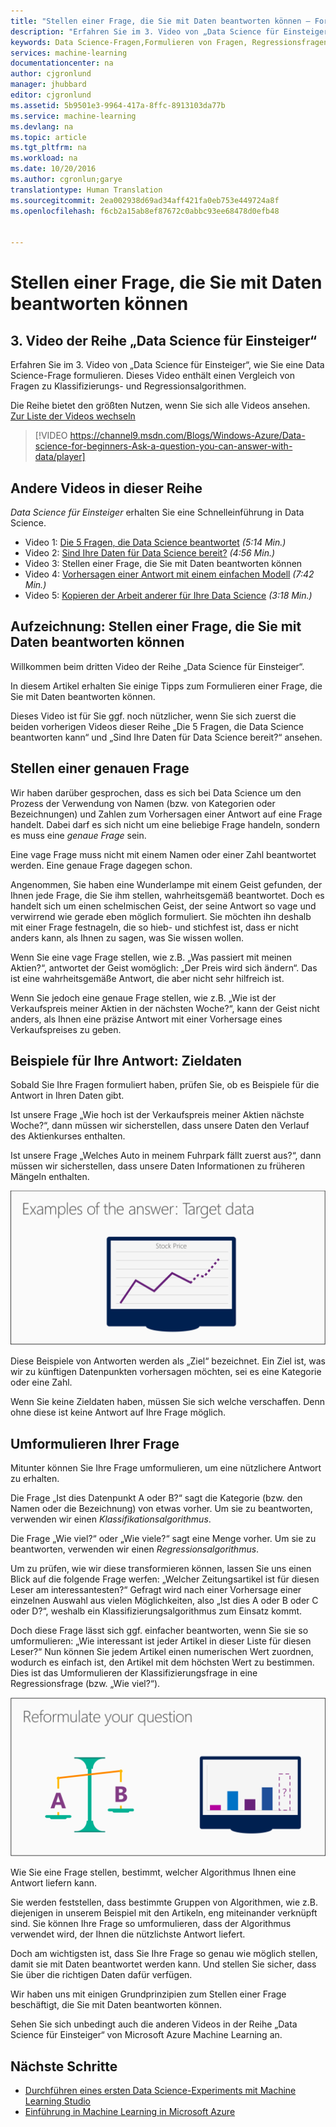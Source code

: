 ```yaml
---
title: "Stellen einer Frage, die Sie mit Daten beantworten können – Formulieren von Fragen | Microsoft Docs"
description: "Erfahren Sie im 3. Video von „Data Science für Einsteiger“, wie Sie eine Data Science-Frage formulieren. Enthält einen Vergleich von Klassifizierungs- und Regressionsfragen."
keywords: Data Science-Fragen,Formulieren von Fragen, Regressionsfragen,Klassifizierungsfragen,genaue Frage
services: machine-learning
documentationcenter: na
author: cjgronlund
manager: jhubbard
editor: cjgronlund
ms.assetid: 5b9501e3-9964-417a-8ffc-8913103da77b
ms.service: machine-learning
ms.devlang: na
ms.topic: article
ms.tgt_pltfrm: na
ms.workload: na
ms.date: 10/20/2016
ms.author: cgronlun;garye
translationtype: Human Translation
ms.sourcegitcommit: 2ea002938d69ad34aff421fa0eb753e449724a8f
ms.openlocfilehash: f6cb2a15ab8ef87672c0abbc93ee68478d0efb48


---
```

# <a name="ask-a-question-you-can-answer-with-data"></a>Stellen einer Frage, die Sie mit Daten beantworten können
## <a name="video-3-data-science-for-beginners-series"></a>3. Video der Reihe „Data Science für Einsteiger“
Erfahren Sie im 3. Video von „Data Science für Einsteiger“, wie Sie eine Data Science-Frage formulieren. Dieses Video enthält einen Vergleich von Fragen zu Klassifizierungs- und Regressionsalgorithmen.

Die Reihe bietet den größten Nutzen, wenn Sie sich alle Videos ansehen. [Zur Liste der Videos wechseln](#other-videos-in-this-series)

> [!VIDEO https://channel9.msdn.com/Blogs/Windows-Azure/Data-science-for-beginners-Ask-a-question-you-can-answer-with-data/player]
> 
> 

## <a name="other-videos-in-this-series"></a>Andere Videos in dieser Reihe
*Data Science für Einsteiger* erhalten Sie eine Schnelleinführung in Data Science.

* Video 1: [Die 5 Fragen, die Data Science beantwortet](machine-learning-data-science-for-beginners-the-5-questions-data-science-answers.md) *(5:14 Min.)*
* Video 2: [Sind Ihre Daten für Data Science bereit?](machine-learning-data-science-for-beginners-is-your-data-ready-for-data-science.md) *(4:56 Min.)*
* Video 3: Stellen einer Frage, die Sie mit Daten beantworten können
* Video 4: [Vorhersagen einer Antwort mit einem einfachen Modell](machine-learning-data-science-for-beginners-predict-an-answer-with-a-simple-model.md) *(7:42 Min.)*
* Video 5: [Kopieren der Arbeit anderer für Ihre Data Science](machine-learning-data-science-for-beginners-copy-other-peoples-work-to-do-data-science.md) *(3:18 Min.)*

## <a name="transcript-ask-a-question-you-can-answer-with-data"></a>Aufzeichnung: Stellen einer Frage, die Sie mit Daten beantworten können
Willkommen beim dritten Video der Reihe „Data Science für Einsteiger“.  

In diesem Artikel erhalten Sie einige Tipps zum Formulieren einer Frage, die Sie mit Daten beantworten können.

Dieses Video ist für Sie ggf. noch nützlicher, wenn Sie sich zuerst die beiden vorherigen Videos dieser Reihe „Die 5 Fragen, die Data Science beantworten kann“ und „Sind Ihre Daten für Data Science bereit?“ ansehen.

## <a name="ask-a-sharp-question"></a>Stellen einer genauen Frage
Wir haben darüber gesprochen, dass es sich bei Data Science um den Prozess der Verwendung von Namen (bzw. von Kategorien oder Bezeichnungen) und Zahlen zum Vorhersagen einer Antwort auf eine Frage handelt. Dabei darf es sich nicht um eine beliebige Frage handeln, sondern es muss eine *genaue Frage* sein.

Eine vage Frage muss nicht mit einem Namen oder einer Zahl beantwortet werden. Eine genaue Frage dagegen schon.

Angenommen, Sie haben eine Wunderlampe mit einem Geist gefunden, der Ihnen jede Frage, die Sie ihm stellen, wahrheitsgemäß beantwortet. Doch es handelt sich um einen schelmischen Geist, der seine Antwort so vage und verwirrend wie gerade eben möglich formuliert. Sie möchten ihn deshalb mit einer Frage festnageln, die so hieb- und stichfest ist, dass er nicht anders kann, als Ihnen zu sagen, was Sie wissen wollen.

Wenn Sie eine vage Frage stellen, wie z.B. „Was passiert mit meinen Aktien?“, antwortet der Geist womöglich: „Der Preis wird sich ändern“. Das ist eine wahrheitsgemäße Antwort, die aber nicht sehr hilfreich ist.

Wenn Sie jedoch eine genaue Frage stellen, wie z.B. „Wie ist der Verkaufspreis meiner Aktien in der nächsten Woche?“, kann der Geist nicht anders, als Ihnen eine präzise Antwort mit einer Vorhersage eines Verkaufspreises zu geben.

## <a name="examples-of-your-answer-target-data"></a>Beispiele für Ihre Antwort: Zieldaten
Sobald Sie Ihre Fragen formuliert haben, prüfen Sie, ob es Beispiele für die Antwort in Ihren Daten gibt.

Ist unsere Frage „Wie hoch ist der Verkaufspreis meiner Aktien nächste Woche?“, dann müssen wir sicherstellen, dass unsere Daten den Verlauf des Aktienkurses enthalten.

Ist unsere Frage „Welches Auto in meinem Fuhrpark fällt zuerst aus?“, dann müssen wir sicherstellen, dass unsere Daten Informationen zu früheren Mängeln enthalten.

![Zieldaten: Beispiele für Ihre Antwort Formulieren einer Data Science-Frage](./media/machine-learning-data-science-for-beginners-ask-a-question-you-can-answer-with-data/machine-learning-data-science-target-data.png)

Diese Beispiele von Antworten werden als „Ziel“ bezeichnet. Ein Ziel ist, was wir zu künftigen Datenpunkten vorhersagen möchten, sei es eine Kategorie oder eine Zahl.

Wenn Sie keine Zieldaten haben, müssen Sie sich welche verschaffen. Denn ohne diese ist keine Antwort auf Ihre Frage möglich.

## <a name="reformulate-your-question"></a>Umformulieren Ihrer Frage
Mitunter können Sie Ihre Frage umformulieren, um eine nützlichere Antwort zu erhalten.

Die Frage „Ist dies Datenpunkt A oder B?“ sagt die Kategorie (bzw. den Namen oder die Bezeichnung) von etwas vorher. Um sie zu beantworten, verwenden wir einen *Klassifikationsalgorithmus*.

Die Frage „Wie viel?“ oder „Wie viele?“ sagt eine Menge vorher. Um sie zu beantworten, verwenden wir einen *Regressionsalgorithmus*.

Um zu prüfen, wie wir diese transformieren können, lassen Sie uns einen Blick auf die folgende Frage werfen: „Welcher Zeitungsartikel ist für diesen Leser am interessantesten?“ Gefragt wird nach einer Vorhersage einer einzelnen Auswahl aus vielen Möglichkeiten, also „Ist dies A oder B oder C oder D?“, weshalb ein Klassifizierungsalgorithmus zum Einsatz kommt.

Doch diese Frage lässt sich ggf. einfacher beantworten, wenn Sie sie so umformulieren: „Wie interessant ist jeder Artikel in dieser Liste für diesen Leser?“ Nun können Sie jedem Artikel einen numerischen Wert zuordnen, wodurch es einfach ist, den Artikel mit dem höchsten Wert zu bestimmen. Dies ist das Umformulieren der Klassifizierungsfrage in eine Regressionsfrage (bzw. „Wie viel?“).

![Umformulieren Ihrer Frage Klassifizierungsfrage im Vergleich mit Regressionsfrage](./media/machine-learning-data-science-for-beginners-ask-a-question-you-can-answer-with-data/machine-learning-data-science-classification-question-vs-regression-question.png)

Wie Sie eine Frage stellen, bestimmt, welcher Algorithmus Ihnen eine Antwort liefern kann.

Sie werden feststellen, dass bestimmte Gruppen von Algorithmen, wie z.B. diejenigen in unserem Beispiel mit den Artikeln, eng miteinander verknüpft sind. Sie können Ihre Frage so umformulieren, dass der Algorithmus verwendet wird, der Ihnen die nützlichste Antwort liefert.

Doch am wichtigsten ist, dass Sie Ihre Frage so genau wie möglich stellen, damit sie mit Daten beantwortet werden kann. Und stellen Sie sicher, dass Sie über die richtigen Daten dafür verfügen.

Wir haben uns mit einigen Grundprinzipien zum Stellen einer Frage beschäftigt, die Sie mit Daten beantworten können.

Sehen Sie sich unbedingt auch die anderen Videos in der Reihe „Data Science für Einsteiger“ von Microsoft Azure Machine Learning an.

## <a name="next-steps"></a>Nächste Schritte
* [Durchführen eines ersten Data Science-Experiments mit Machine Learning Studio](machine-learning-create-experiment.md)
* [Einführung in Machine Learning in Microsoft Azure](machine-learning-what-is-machine-learning.md)




<!--HONumber=Nov16_HO3-->


